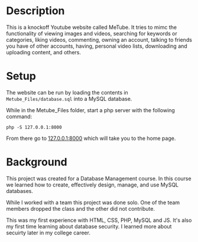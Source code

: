 # Description 

This is a knockoff Youtube website called MeTube. It tries to mimc the functionality of viewing images 
and videos, searching for keywords or categories, liking videos, commenting, owning an account, talking
to friends you have of other accounts, having, personal video lists, downloading and uploading content, and
others. 


# Setup

The website can be run by loading the contents in
`Metube_Files/database.sql` into a MySQL database. 

While in the Metube_Files folder, start a php server with the following command:
```
php -S 127.0.0.1:8000
```
From there go to [127.0.0.1:8000](127.0.0.1:8000) which will take you to the home page.


# Background 

This project was created for a Database Management course. In this course we learned how to create,
effectively design, manage, and use MySQL databases. 

While I worked with a team this project was done solo. One of the team members
dropped the class and the other did not contribute.

This was my first experience with HTML, CSS, PHP, MySQL and JS. It's also my
first time learning about database security. I learned more about secuirty later
in my college career. 

